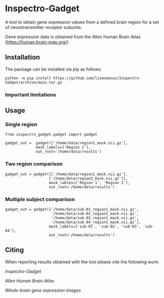 # Inspectro-Gadget

A tool to obtain gene expression values from a defined brain region for a set of neurotransmitter receptor subunits.

Gene expression data is obtained from the Allen Human Brain Atlas (https://human.brain-map.org/).

## Installation

The package can be installed via pip as follows:

```
python -m pip install https://github.com/lizmcmanus/Inspectro-Gadget/archive/main.tar.gz
```


### Important limitations


## Usage
### Single region

```
from inspectro_gadget.gadget import gadget

gadget_out =  gadget(['/home/data/region1_mask.nii.gz'],
              mask_labels=['Region 1'],
              out_root='/home/data/results')
```

### Two region comparison

```
gadget_out = gadget([['/home/data/region1_mask.nii.gz'],
                    ['/home/data/region2_mask.nii.gz']],
                    mask_lables=['Region 1', 'Region 2'],
                    out_root='/home/data/results')
```

### Multiple subject comparison

```
gadget_out = gadget(['/home/data/sub-01_region1_mask.nii.gz',
                     '/home/data/sub-02_region1_mask.nii.gz',
                     '/home/data/sub-03_region1_mask.nii.gz',
                     '/home/data/sub-04_region1_mask.nii.gz'],
                    mask_labels=['sub-01', 'sub-02', 'sub-03', 'sub-04'],
                    out_root='/home/data/results')
```

## Citing
When reporting results obtained with the tool please cite the following work:

_Inspectro-Gadget_

_Allen Human Brain Atlas_

_Whole-brain gene expression images_
